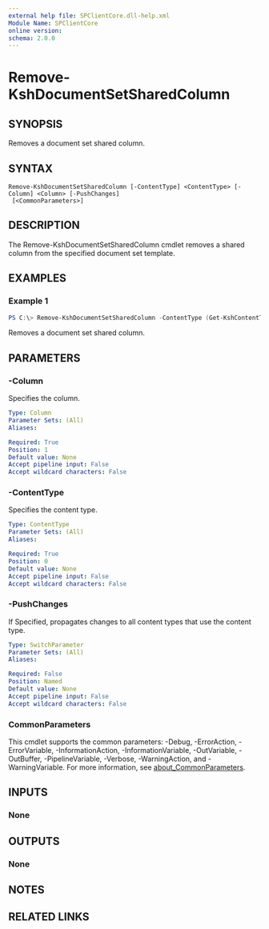 ```yaml
---
external help file: SPClientCore.dll-help.xml
Module Name: SPClientCore
online version:
schema: 2.0.0
---
```


# Remove-KshDocumentSetSharedColumn

## SYNOPSIS
Removes a document set shared column.

## SYNTAX

```
Remove-KshDocumentSetSharedColumn [-ContentType] <ContentType> [-Column] <Column> [-PushChanges]
 [<CommonParameters>]
```

## DESCRIPTION
The Remove-KshDocumentSetSharedColumn cmdlet removes a shared column from the specified document set template.

## EXAMPLES

### Example 1
```powershell
PS C:\> Remove-KshDocumentSetSharedColumn -ContentType (Get-KshContentType -ContentTypeId '0x0120D5200014BC33BECFD5C340922C6D6CECC7830D') -Column (Get-KshColumn -ColumnId '35aa78a6-66d7-472c-ab6b-d534193842af') -PushChanges
```

Removes a document set shared column.

## PARAMETERS

### -Column
Specifies the column.

```yaml
Type: Column
Parameter Sets: (All)
Aliases:

Required: True
Position: 1
Default value: None
Accept pipeline input: False
Accept wildcard characters: False
```

### -ContentType
Specifies the content type.

```yaml
Type: ContentType
Parameter Sets: (All)
Aliases:

Required: True
Position: 0
Default value: None
Accept pipeline input: False
Accept wildcard characters: False
```

### -PushChanges
If Specified, propagates changes to all content types that use the content type.

```yaml
Type: SwitchParameter
Parameter Sets: (All)
Aliases:

Required: False
Position: Named
Default value: None
Accept pipeline input: False
Accept wildcard characters: False
```

### CommonParameters
This cmdlet supports the common parameters: -Debug, -ErrorAction, -ErrorVariable, -InformationAction, -InformationVariable, -OutVariable, -OutBuffer, -PipelineVariable, -Verbose, -WarningAction, and -WarningVariable. For more information, see [about_CommonParameters](http://go.microsoft.com/fwlink/?LinkID=113216).

## INPUTS

### None

## OUTPUTS

### None

## NOTES

## RELATED LINKS
